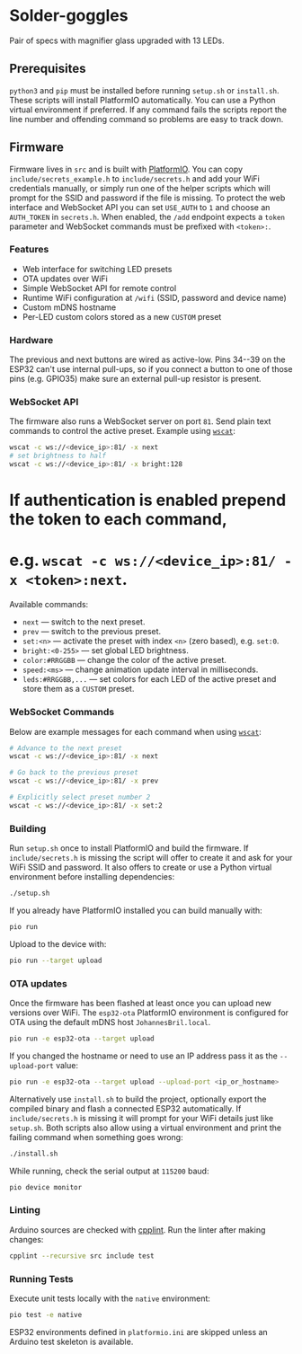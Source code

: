 # Solder-goggles

Pair of specs with magnifier glass upgraded with 13 LEDs.

## Prerequisites

`python3` and `pip` must be installed before running `setup.sh` or
`install.sh`. These scripts will install PlatformIO automatically. You
can use a Python virtual environment if preferred. If any command fails
the scripts report the line number and offending command so problems are
easy to track down.

## Firmware

Firmware lives in `src` and is built with [PlatformIO](https://platformio.org/).
You can copy `include/secrets_example.h` to `include/secrets.h` and add your
WiFi credentials manually, or simply run one of the helper scripts which will
prompt for the SSID and password if the file is missing.
To protect the web interface and WebSocket API you can set `USE_AUTH` to `1`
and choose an `AUTH_TOKEN` in `secrets.h`. When enabled, the `/add` endpoint
expects a `token` parameter and WebSocket commands must be prefixed with
`<token>:`.

### Features
- Web interface for switching LED presets
- OTA updates over WiFi
- Simple WebSocket API for remote control
- Runtime WiFi configuration at `/wifi` (SSID, password and device name)
- Custom mDNS hostname
- Per-LED custom colors stored as a new `CUSTOM` preset

### Hardware
The previous and next buttons are wired as active-low. Pins 34--39 on the
ESP32 can't use internal pull-ups, so if you connect a button to one of those
pins (e.g. GPIO35) make sure an external pull-up resistor is present.

### WebSocket API
The firmware also runs a WebSocket server on port `81`. Send plain text commands
to control the active preset. Example using [`wscat`](https://github.com/websockets/wscat):

```bash
wscat -c ws://<device_ip>:81/ -x next
# set brightness to half
wscat -c ws://<device_ip>:81/ -x bright:128
```
# If authentication is enabled prepend the token to each command,
# e.g. `wscat -c ws://<device_ip>:81/ -x <token>:next`.

Available commands:

* `next` &mdash; switch to the next preset.
* `prev` &mdash; switch to the previous preset.
* `set:<n>` &mdash; activate the preset with index `<n>` (zero based), e.g. `set:0`.
* `bright:<0-255>` &mdash; set global LED brightness.
* `color:#RRGGBB` &mdash; change the color of the active preset.
* `speed:<ms>` &mdash; change animation update interval in milliseconds.
* `leds:#RRGGBB,...` &mdash; set colors for each LED of the active preset and
  store them as a `CUSTOM` preset.

### WebSocket Commands

Below are example messages for each command when using [`wscat`](https://github.com/websockets/wscat):

```bash
# Advance to the next preset
wscat -c ws://<device_ip>:81/ -x next

# Go back to the previous preset
wscat -c ws://<device_ip>:81/ -x prev

# Explicitly select preset number 2
wscat -c ws://<device_ip>:81/ -x set:2
```

### Building
Run `setup.sh` once to install PlatformIO and build the firmware. If
`include/secrets.h` is missing the script will offer to create it and ask for
your WiFi SSID and password. It also offers to create or use a Python virtual
environment before installing dependencies:

```bash
./setup.sh
```

If you already have PlatformIO installed you can build manually with:

```bash
pio run
```

Upload to the device with:

```bash
pio run --target upload
```

### OTA updates
Once the firmware has been flashed at least once you can upload new
versions over WiFi. The `esp32-ota` PlatformIO environment is configured
for OTA using the default mDNS host `JohannesBril.local`.

```bash
pio run -e esp32-ota --target upload
```

If you changed the hostname or need to use an IP address pass it as the
`--upload-port` value:

```bash
pio run -e esp32-ota --target upload --upload-port <ip_or_hostname>
```

Alternatively use `install.sh` to build the project, optionally export the
compiled binary and flash a connected ESP32 automatically. If
`include/secrets.h` is missing it will prompt for your WiFi details just like
`setup.sh`. Both scripts also allow using a virtual environment and print
the failing command when something goes wrong:

```bash
./install.sh
```

While running, check the serial output at `115200` baud:

```bash
pio device monitor
```

### Linting
Arduino sources are checked with [cpplint](https://github.com/cpplint/cpplint).
Run the linter after making changes:

```bash
cpplint --recursive src include test
```

### Running Tests
Execute unit tests locally with the `native` environment:

```bash
pio test -e native
```

ESP32 environments defined in `platformio.ini` are skipped unless an Arduino
test skeleton is available.
